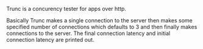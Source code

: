 Trunc is a concurency tester for apps over http.

Basically Trunc makes a single connection to the server then makes some specified  number of connections  which defaults to 3 and then finally makes connections to the server. The final connection latency and initial connection latency are printed out.